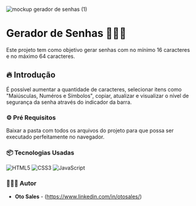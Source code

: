 ![mockup gerador de senhas (1)](https://github.com/otosales/gerador-de-senhas/assets/48520199/a72e612a-277e-4a6c-8575-49a06a5d8a51)


# Gerador de Senhas 👨🏻‍💻
Este projeto tem como objetivo gerar senhas com no mínimo 16 caracteres e no máximo 64 caracteres.  

## 🔥  Introdução
É possível aumentar a quantidade de caracteres, selecionar itens como "Maiúsculas, Numéros e Símbolos", copiar, atualizar e visualizar o nível de segurança da senha através do indicador da barra.

### ⚙️   Pré Requisitos

Baixar a pasta com todos os arquivos do projeto para que possa ser executado perfeitamente no navegador.

### 📦  Tecnologias Usadas
 ![HTML5](https://img.shields.io/badge/html5-%23E34F26.svg?style=for-the-badge&logo=html5&logoColor=white)
 ![CSS3](https://img.shields.io/badge/css3-%231572B6.svg?style=for-the-badge&logo=css3&logoColor=white)
 ![JavaScript](https://img.shields.io/badge/javascript-%23323330.svg?style=for-the-badge&logo=javascript&logoColor=%23F7DF1E) 

### 👷🏻‍♂️ Autor 
* **Oto Sales** - (https://www.linkedin.com/in/otosales/)
